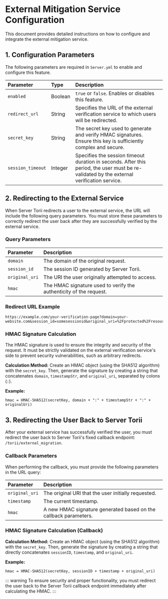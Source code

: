 # External Mitigation Service Configuration

This document provides detailed instructions on how to configure and integrate the external mitigation service.

## 1\. Configuration Parameters

The following parameters are required in `Server.yml` to enable and configure this feature.

| Parameter         | Type    | Description                                                                                                                               |
|:------------------|:--------|:------------------------------------------------------------------------------------------------------------------------------------------|
| `enabled`         | Boolean | `true` or `false`. Enables or disables this feature.                                                                                      |
| `redirect_url`    | String  | Specifies the URL of the external verification service to which users will be redirected.                                                 |
| `secret_key`      | String  | The secret key used to generate and verify HMAC signatures. Ensure this key is sufficiently complex and secure.                           |
| `session_timeout` | Integer | Specifies the session timeout duration in seconds. After this period, the user must be re-validated by the external verification service. |

## 2\. Redirecting to the External Service

When Server Torii redirects a user to the external service, the URL will include the following query parameters. You must store these parameters to correctly redirect the user back after they are successfully verified by the external service.

### Query Parameters

| Parameter      | Description                                                        |
|:---------------|:-------------------------------------------------------------------|
| `domain`       | The domain of the original request.                                |
| `session_id`   | The session ID generated by Server Torii.                          |
| `original_uri` | The URI the user originally attempted to access.                   |
| `hmac`         | The HMAC signature used to verify the authenticity of the request. |

### Redirect URL Example

```
https://example.com/your-verification-page?domain=your-website.com&session_id=somesessionid&original_uri=%2Fprotected%2Fresource&hmac=abc123xyz456
```

### HMAC Signature Calculation

The HMAC signature is used to ensure the integrity and security of the request. It must be strictly validated on the external verification service's side to prevent security vulnerabilities, such as arbitrary redirects.

**Calculation Method:**
Create an HMAC object (using the SHA512 algorithm) with the `secret_key`. Then, generate the signature by creating a string that concatenates `domain`, `timestampStr`, and `original_uri`, separated by colons (`:`).

**Example:**

```
hmac = HMAC-SHA512(secretKey, domain + ":" + timestampStr + ":" + originalUri)
```

## 3\. Redirecting the User Back to Server Torii

After your external service has successfully verified the user, you must redirect the user back to Server Torii's fixed callback endpoint: `/torii/external_migration`.

### Callback Parameters

When performing the callback, you must provide the following parameters in the URL query:

| Parameter      | Description                                                      |
|:---------------|:-----------------------------------------------------------------|
| `original_uri` | The original URI that the user initially requested.              |
| `timestamp`    | The current timestamp.                                           |
| `hmac`         | A new HMAC signature generated based on the callback parameters. |

### HMAC Signature Calculation (Callback)

**Calculation Method:**
Create an HMAC object (using the SHA512 algorithm) with the `secret_key`. Then, generate the signature by creating a string that directly concatenates `sessionID`, `timestamp`, and `original_uri`.

**Example:**

```
hmac = HMAC-SHA512(secretKey, sessionID + timestamp + original_uri)
```

::: warning
To ensure security and proper functionality, you must redirect the user back to the Server Torii callback endpoint immediately after calculating the HMAC.
:::